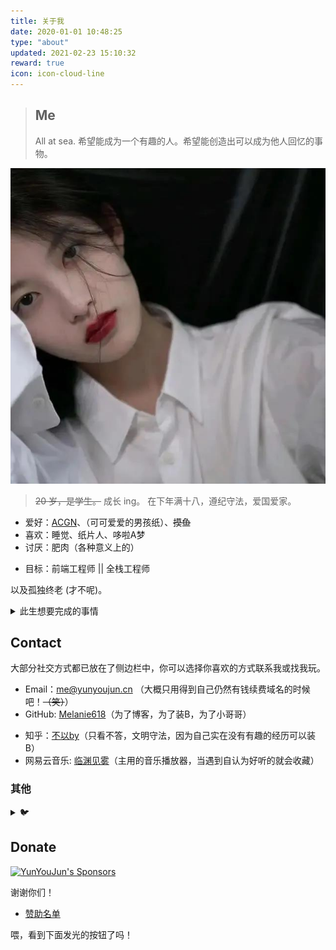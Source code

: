 ```yaml
---
title: 关于我
date: 2020-01-01 10:48:25
type: "about"
updated: 2021-02-23 15:10:32
reward: true
icon: icon-cloud-line
---
```


> ## Me
>
> All at sea.
> 希望能成为一个有趣的人。希望能创造出可以成为他人回忆的事物。

<div class="text-center">
  <div class="site-author-avatar">
    <img src="/images/avatar.jpg" alt="portrait" title="ID : 云游君">
  </div>
</div>

> ~~20 岁，是学生。~~ 成长 ing。
> 在下年满十八，遵纪守法，爱国爱家。

- 爱好：[ACGN](https://baike.baidu.com/item/ACGN)、（可可爱爱的男孩纸）、~~摸鱼~~
- 喜欢：睡觉、纸片人、哆啦A梦
- 讨厌：肥肉（各种意义上的）
<!-- - 运动：乒乓球 🏓 (因为本死宅也不会啥别的运动了吧……) -->
- 目标：前端工程师 || 全栈工程师
<!-- - 梦想：插画师 && 漫画家 && 作家 && 动画人 && 独立游戏制作人 && 全职开源作者 && 🦸‍♂️（皆为不切实际的） -->

<!-- ![工作就输了](https://cdn.jsdelivr.net/gh/YunYouJun/cdn/img/meme/no-work.jpg) -->

以及孤独终老 (才不呢)。

<details>
<summary>此生想要完成的事情</summary>

- [ ] 写一本值得出版的书
- [ ] 在乡村老家有一栋按照自己想法建造的房子
- [x] 成为一个自己不讨厌的、有趣的人

</details>

## Contact

大部分社交方式都已放在了侧边栏中，你可以选择你喜欢的方式联系我或找我玩。

- Email：<me@yunyoujun.cn> （大概只用得到自己仍然有钱续费域名的时候吧！~~（笑）~~）
- GitHub: [Melanie618](https://github.com/Melanie618)（为了博客，为了装B，为了小哥哥）
<!-- - 微博：[机智的云游君](https://weibo.com/jizhideyunyoujun)（辣鸡微博，总自动乱关注，但愿早日被替代） -->
<!-- - 哔哩哔哩: [机智的云游君](https://space.bilibili.com/1579790)（许久前做过几个视频，但太凄惨没有动力继续下去，后试水专栏亦如此，主要用来看番剧） -->
<!-- - 豆瓣: [云游君](https://www.douban.com/people/yunyoujun/)（用过 [Bangumi](https://bangumi.tv/user/yunyoujun)，但苦于速度太慢不稳定，转为豆瓣，标记看过的书影音） -->
- 知乎：[不以by](https://www.zhihu.com/people/chi-yu-16-99-79)（只看不答，文明守法，因为自己实在没有有趣的经历可以装 B）
- 网易云音乐: [临渊见雾](https://music.163.com/#/user/home?id=1624382187)（主用的音乐播放器，当遇到自认为好听的就会收藏）
<!-- - Telegram Channel: [El Psy Congroo](https://t.me/elpsycn)（才整的频道，也许会用来记录吐槽日常，朋友圈太多现实世界朋友，导致都不好意思发空间）现在大致 = 博客 + 豆瓣 + 网易云音乐 + Twitter 更新聚合 -->
<!-- - 微信公众号：[云游君](https://cdn.jsdelivr.net/gh/YunYouJun/cdn/img/about/white-qrcode-and-search.jpg) （并不喜欢用微信，所以其实没什么用，不过加了网站跳转链接的菜单，订阅勉强可以当作证明收藏过本站的标记？也许日后有空会搬一点文章过去？（咕咕咕）） -->
<!-- - Twitter: [云游君](https://twitter.com/YunYouJun)（刚开始营业，每日一个 CSS 练习）（对不起，我还是咕了。） -->
<!-- - RSS：<https://www.yunyoujun.cn/atom.xml> （可以使用 RSS 订阅本站，譬如 [feedly](https://feedly.com/)） -->
<!-- - 😜 如果你觉得本站点还算有趣或有用，可以给我一个 [Star](https://github.com/YunYouJun/yunyoujun.github.io) 以示鼓励。 -->

<!-- - Bangumi: [云游君](http://bangumi.tv/user/yunyoujun) -->
<!-- - Telegram: [YunYouJun 云游君](https://t.me/YunYouJun)（可能回复得比较慢） -->
<!-- - Telegram Group: [自娱自乐](https://t.me/yunyoujun_group)（所以我为什么要整全套？？？） -->

### 其他

<!-- - 不务正业的闲聊 QQ 群：[389401003](https://shang.qq.com/wpa/qunwpa?idkey=3bd19a05aaccb2b60c396295c8617b3a9e667821a495e8cd7e1698ff95ab61c6) （欢迎来玩） -->

<details>
<summary>🐦</summary>

<!-- - ~~明日方舟（官服）：云游君#5367~~ 长草了 -->

</details>

<!-- #### 下方评论区就当作留言板了～（有啥想说的，欢迎留言） -->

<!-- 如果你有其他任何想问我的，也可以前往 [YunYouJun | GitHub Issues](https://github.com/YunYouJun/YunYouJun/issues)。 -->

<!-- 如果是本博客相关的内容，也可以前往这里 [yunyoujun.github.io | GitHub Issues](https://github.com/YunYouJun/yunyoujun.github.io/issues) ~ -->

## Donate

[![YunYouJun's Sponsors](https://github.com/YunYouJun/sponsors/workflows/Sponsors/badge.svg)](https://sponsors.yunyoujun.cn)

谢谢你们！

- [赞助名单](https://sponsors.yunyoujun.cn/list)

喂，看到下面发光的按钮了吗！
